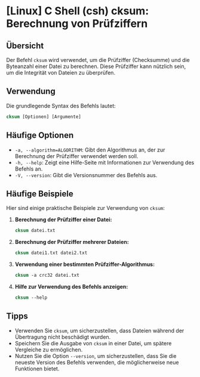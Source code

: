 # [Linux] C Shell (csh) cksum: Berechnung von Prüfziffern

## Übersicht
Der Befehl `cksum` wird verwendet, um die Prüfziffer (Checksumme) und die Byteanzahl einer Datei zu berechnen. Diese Prüfziffer kann nützlich sein, um die Integrität von Dateien zu überprüfen.

## Verwendung
Die grundlegende Syntax des Befehls lautet:

```csh
cksum [Optionen] [Argumente]
```

## Häufige Optionen
- `-a, --algorithm=ALGORITHM`: Gibt den Algorithmus an, der zur Berechnung der Prüfziffer verwendet werden soll.
- `-h, --help`: Zeigt eine Hilfe-Seite mit Informationen zur Verwendung des Befehls an.
- `-V, --version`: Gibt die Versionsnummer des Befehls aus.

## Häufige Beispiele
Hier sind einige praktische Beispiele zur Verwendung von `cksum`:

1. **Berechnung der Prüfziffer einer Datei:**
   ```csh
   cksum datei.txt
   ```

2. **Berechnung der Prüfziffer mehrerer Dateien:**
   ```csh
   cksum datei1.txt datei2.txt
   ```

3. **Verwendung einer bestimmten Prüfziffer-Algorithmus:**
   ```csh
   cksum -a crc32 datei.txt
   ```

4. **Hilfe zur Verwendung des Befehls anzeigen:**
   ```csh
   cksum --help
   ```

## Tipps
- Verwenden Sie `cksum`, um sicherzustellen, dass Dateien während der Übertragung nicht beschädigt wurden.
- Speichern Sie die Ausgabe von `cksum` in einer Datei, um spätere Vergleiche zu ermöglichen.
- Nutzen Sie die Option `--version`, um sicherzustellen, dass Sie die neueste Version des Befehls verwenden, die möglicherweise neue Funktionen bietet.